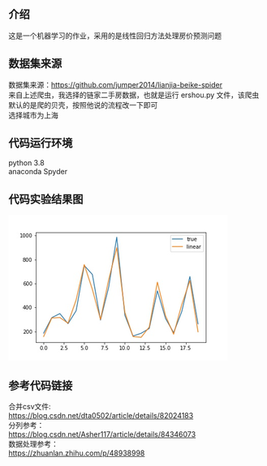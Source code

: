 ## 介绍  

这是一个机器学习的作业，采用的是线性回归方法处理房价预测问题

## 数据集来源  
数据集来源：https://github.com/jumper2014/lianjia-beike-spider  
来自上述爬虫，我选择的链家二手房数据，也就是运行  ershou.py 文件，该爬虫默认的是爬的贝壳，按照他说的流程改一下即可  
选择城市为上海


## 代码运行环境  
python 3.8  
anaconda Spyder


## 代码实验结果图

![](https://github.com/banzhan1998/houseprice/blob/main/hp_predict.jpg)



## 参考代码链接

合并csv文件:  
https://blog.csdn.net/dta0502/article/details/82024183  
分列参考：  
https://blog.csdn.net/Asher117/article/details/84346073  
数据处理参考：  
https://zhuanlan.zhihu.com/p/48938998

